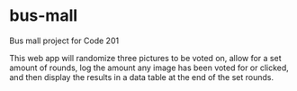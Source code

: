 # bus-mall
Bus mall project for Code 201

This web app will randomize three pictures to be voted on, allow for a set amount of rounds, log the amount any image has been voted for or clicked, and then display the results in a data table at the end of the set rounds.
